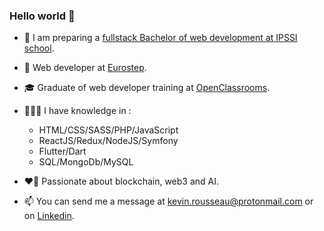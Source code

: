 ### Hello world 👋


- 🏫 I am preparing a [fullstack Bachelor of web development at IPSSI school](https://ecole-ipssi.com/formations-informatique/bachelor-developpeur-fullstack-devops/).

- 🏢 Web developer at [Eurostep](https://www.eurostep.com/).

- 🎓 Graduate of web developer training at [OpenClassrooms](https://openclassrooms.com/fr/).

- 🧑🏻‍💻 I have knowledge in :
  - HTML/CSS/SASS/PHP/JavaScript
  - ReactJS/Redux/NodeJS/Symfony
  - Flutter/Dart
  - SQL/MongoDb/MySQL

- ❤️‍🔥 Passionate about blockchain, web3 and AI. 

- 📫 You can send me a message at kevin.rousseau@protonmail.com or on [Linkedin](https://www.linkedin.com/in/kevin-rousseau-20a7b11b5/).



